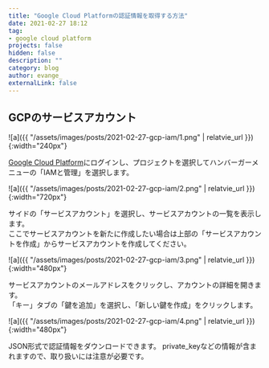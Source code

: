 ```yaml
---
title: "Google Cloud Platformの認証情報を取得する方法"
date: 2021-02-27 18:12
tag: 
- google cloud platform
projects: false
hidden: false
description: ""
category: blog
author: evange_
externalLink: false
---
```


## GCPのサービスアカウント

![a]({{ "/assets/images/posts/2021-02-27-gcp-iam/1.png" | relatvie_url }}){:width="240px"}

[Google Cloud Platform](https://console.cloud.google.com/?hl=JA)にログインし、プロジェクトを選択してハンバーガーメニューの「IAMと管理」を選択します。  

![a]({{ "/assets/images/posts/2021-02-27-gcp-iam/2.png" | relatvie_url }}){:width="720px"}

サイドの「サービスアカウント」を選択し、サービスアカウントの一覧を表示します。  
ここでサービスアカウントを新たに作成したい場合は上部の「サービスアカウントを作成」からサービスアカウントを作成してください。

![a]({{ "/assets/images/posts/2021-02-27-gcp-iam/3.png" | relatvie_url }}){:width="480px"}

サービスアカウントのメールアドレスをクリックし、アカウントの詳細を開きます。  
「キー」タブの「鍵を追加」を選択し、「新しい鍵を作成」をクリックします。

![a]({{ "/assets/images/posts/2021-02-27-gcp-iam/4.png" | relatvie_url }}){:width="480px"}

JSON形式で認証情報をダウンロードできます。
private_keyなどの情報が含まれますので、取り扱いには注意が必要です。
